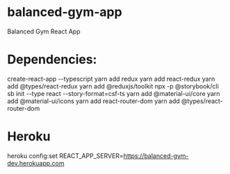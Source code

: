 # balanced-gym-app
Balanced Gym React App


# Dependencies:
create-react-app --typescript
yarn add redux
yarn add react-redux 
yarn add @types/react-redux
yarn add @reduxjs/toolkit
npx -p @storybook/cli sb init --type react --story-format=csf-ts
yarn add @material-ui/core
yarn add @material-ui/icons
yarn add react-router-dom
yarn add @types/react-router-dom


# Heroku
heroku config:set REACT_APP_SERVER=https://balanced-gym-dev.herokuapp.com